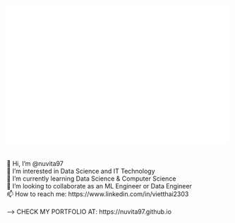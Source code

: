 <a href="#" target="_blank">
  <img src="svg/nuvita.svg" width="1200" alt="nuvita-readme" />
</a>

<p> <br>
👋 Hi, I’m @nuvita97 <br>
👀 I’m interested in Data Science and IT Technology <br>
🌱 I’m currently learning Data Science & Computer Science <br>
💞️ I’m looking to collaborate as an ML Engineer or Data Engineer <br>
📫 How to reach me: https://www.linkedin.com/in/vietthai2303 <br> 
<br>
--> CHECK MY PORTFOLIO AT: https://nuvita97.github.io <br>
</p>
